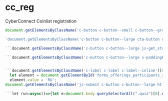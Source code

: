 # cc_reg
CyberConnect Coinlist registration 
```javascript
document.getElementsByClassName('c-button c-button--small c-button--gray js-notification_link js-analytic_track_link market-dashboard-notifications-notification_row__primary_link')[0].click();```

'document.getElementsByClassName('c-button c-button--large cta-button register-buttons')[0].click();'

```document.getElementsByClassName('c-button c-button--large js-get_started_cta ht')[0].click();```

```document.getElementsByClassName('c-button c-button--large s-paddingHoriz4 js-submit_existing_entity')[0].click();```


```document.getElementsByClassName('c-label c-label c-label--inline')[0].click(); // check confirm residence checkbox
  let element = document.getElementById('forms_offerings_participants_residence_residence_country');
  element.value = 'RU';
document.getElementsByClassName('js-submit c-button c-button--large ht')[0].click();```

```let run=async()=>{let e=document.body.querySelectorAll(".quiz")[0].querySelectorAll(".c-label--inline"),t=e=>new Promise(t=>setTimeout(t,e)),n=["3,000,000","Users in the waiting room for the sale will be given a random spot in the queue when the sale starts. Users who arrive after the sale starts for the sale will be placed behind those in the waiting room.","CyberConnect is a decentralized social network that allows users to own their digital identity, content, connections, and monetization channels","USDC, USDT","$1.80 per token, maximum purchase of $500","The user's purchase may be canceled and the user may be banned from future CoinList sales","CoinList.co","The user's account will be terminated and all purchases will be canceled"];for(let a=0;a<e.length;a++)-1!==n.indexOf(e[a].textContent)&&(e[a].querySelectorAll(".c-input")[0].checked=!0);await t(200),document.body.querySelector(".js-submit").click()};run();```
```
